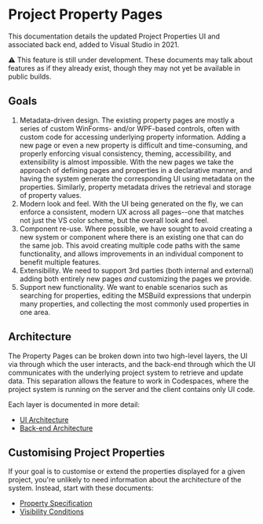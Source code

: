 ﻿# Project Property Pages

This documentation details the updated Project Properties UI and associated back end, added to Visual Studio in 2021.

⚠ This feature is still under development. These documents may talk about features as if they already exist, though they may not yet be available in public builds.

## Goals

1. Metadata-driven design. The existing property pages are mostly a series of custom WinForms- and/or WPF-based controls, often with custom code for accessing underlying property information. Adding a new page or even a new property is difficult and time-consuming, and properly enforcing visual consistency, theming, accessibility, and extensibility is almost impossible. With the new pages we take the approach of defining pages and properties in a declarative manner, and having the system generate the corresponding UI using metadata on the properties. Similarly, property metadata drives the retrieval and storage of property values.
2. Modern look and feel. With the UI being generated on the fly, we can enforce a consistent, modern UX across all pages--one that matches not just the VS color scheme, but the overall look and feel.
3. Component re-use. Where possible, we have sought to avoid creating a new system or component where there is an existing one that can do the same job. This avoid creating multiple code paths with the same functionality, and allows improvements in an individual component to benefit multiple features.
4. Extensibility. We need to support 3rd parties (both internal and external) adding both entirely new pages _and_ customizing the pages we provide. 
5. Support new functionality. We want to enable scenarios such as searching for properties, editing the MSBuild expressions that underpin many properties, and collecting the most commonly used properties in one area.

## Architecture

The Property Pages can be broken down into two high-level layers, the UI via through which the user interacts, and the back-end through which the UI communicates with the underlying project system to retrieve and update data. This separation allows the feature to work in Codespaces, where the project system is running on the server and the client contains only UI code.

Each layer is documented in more detail:

- [UI Architecture](ui-architecture.md)
- [Back-end Architecture](back-end-architecture.md)

## Customising Project Properties

If your goal is to customise or extend the properties displayed for a given project, you're unlikely to need information about the architecture of the system. Instead, start with these documents:

- [Property Specification](property-specification.md)
- [Visibility Conditions](visibility-conditions.md)
